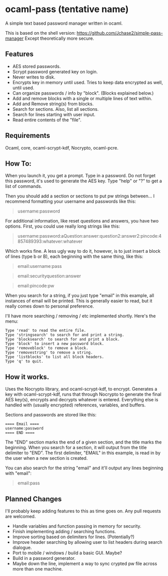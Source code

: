 # ocaml-pass (tentative name)
A simple text based password manager written in ocaml. 

This is based on the shell version: https://github.com/Jchase2/simple-pass-manager
Except theoretically more secure.

## Features

* AES stored passwords.
* Scrypt password generated key on login.
* Never writes to disk.
* Encrypts key in memory until used. Tries to keep data encrypted as well, until used.
* Can organize passwords / info by "block". (Blocks explained below.)  
* Add and remove blocks with a single or multiple lines of text within.  
* Add and Remove string(s) from blocks.
* Search for sections. Also, list all sections.
* Search for lines starting with user input. 
* Read entire contents of the "file". 

## Requirements

Ocaml, core, ocaml-scrypt-kdf, Nocrypto, ocaml-pcre.   

## How To:

When you launch it, you get a prompt. Type in a password. 
Do not forget this password, it's used to generate the AES key. 
Type "help" or "?" to get a list of commands.


Then you should add a section or sections to put pw strings between... I recommend 
formatting your username and passwords like this: 

>username:password

For additional information, like reset questions and answers, you have two options. First,
you could use really long strings like this: 

>username:password:aQuestion:answer:question2:answer2:pincode:4857489393:whatever:whatever

Which works fine. A less ugly way to do it, however, is to just insert a block of lines 
(type b or B), each beginning with the same thing, like this:  

> email:username:pass

> email:securityquestion:answer

> email:pincode:pw

When you search for a string, if you just type "email" in this example, all instances 
of email will be printed. This is generally easier to read, but it really comes down to 
personal preference. 

I'll have more searching / removing / etc implemented shortly. 
Here's the menu:

```
Type 'read' to read the entire file.
Type 'stringsearch' to search for and print a string.
Type 'blocksearch' to search for and print a block.
Type 'block' to insert a new password block.
Type 'removeblock' to remove a block.
Type 'removestring' to remove a string.
Type 'listblocks' to list all block headers.
Type 'q' to quit.
```

## How it works.

Uses the Nocrypto library, and ocaml-scrypt-kdf, to encrypt. 
Generates a key with ocaml-scrypt-kdf, runs that through Nocrypto to
generate the final AES key(s), encrypts and decrypts whatever is entered. 
Everything else is handled with (usually encrypted) references, variables, 
and buffers. 

Sections and passwords are stored like this: 

```
==== Email ====
username:password
==== END ====
```

The "END" section marks the end of a given section, and the title marks the beginning. 
When you search for a section, it will output from the title delimiter to 
"END". The first delimiter, "EMAIL" in this example, is read in by the user when 
a new section is created.  

You can also search for the string "email" and it'll output any lines beginning with "email": 
>email:pass

## Planned Changes

I'll probably keep adding features to this as time goes on. Any pull requests
are welcomed. 

* Handle variables and function passing in memory for security.
* Finish implementing adding / searching functions. 
* Improve sorting based on delimiters for lines. (Potentially?) 
* Improve header searching by allowing user to list headers during search dialogue.  
* Port to mobile / windows / build a basic GUI. Maybe? 
* Build in a password generator. 
* Maybe down the line, implement a way to sync crypted pw file across more than one machine.
